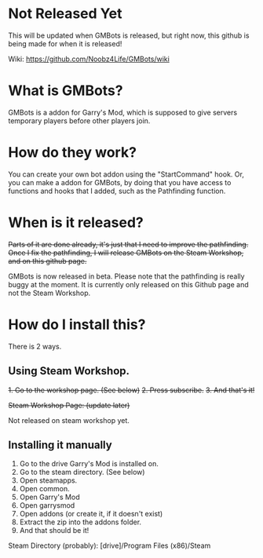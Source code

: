 # Not Released Yet
This will be updated when GMBots is released, but right now, this github is being made for when it is released!

Wiki: https://github.com/Noobz4Life/GMBots/wiki





# What is GMBots?

GMBots is a addon for Garry's Mod, which is supposed to give servers temporary players before other players join.

# How do they work?

You can create your own bot addon using the "StartCommand" hook.
Or, you can make a addon for GMBots, by doing that you have access to functions and hooks that I added, such as the Pathfinding function.

# When is it released?

~~Parts of it are done already, it's just that I need to improve the pathfinding.
Once I fix the pathfinding, I will release GMBots on the Steam Workshop, and on this github page.~~

GMBots is now released in beta. Please note that the pathfinding is really buggy at the moment.
It is currently only released on this Github page and not the Steam Workshop.

# How do I install this?

There is 2 ways.

## Using Steam Workshop.
~~1. Go to the workshop page. (See below)~~
~~2. Press subscribe.~~
~~3. And that's it!~~

~~Steam Workshop Page: (update later)~~

Not released on steam workshop yet.

## Installing it manually

1. Go to the drive Garry's Mod is installed on.
2. Go to the steam directory. (See below)
3. Open steamapps.
4. Open common.
5. Open Garry's Mod
6. Open garrysmod
7. Open addons (or create it, if it doesn't exist)
8. Extract the zip into the addons folder.
9. And that should be it!

Steam Directory (probably): [drive]/Program Files (x86)/Steam
